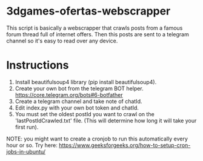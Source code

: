 ﻿# 3dgames-ofertas-webscrapper

This script is basically a webscrapper that crawls posts from a famous forum thread full of internet offers. Then this posts are sent to a telegram channel so it's easy to read over any device.

# Instructions
1. Install beautifulsoup4 library (pip install beautifulsoup4).
2. Create your own bot from the telegram BOT helper. https://core.telegram.org/bots#6-botfather
3. Create a telegram channel and take note of chatId.
4. Edit index.py with your own bot token and chatId.
5. You must set the oldest postId you want to crawl on the 'lastPostIdCrawled.txt' file. (This will determine how long it will take your first run). 

NOTE: you might want to create a cronjob to run this automatically every hour or so. Try here: https://www.geeksforgeeks.org/how-to-setup-cron-jobs-in-ubuntu/
